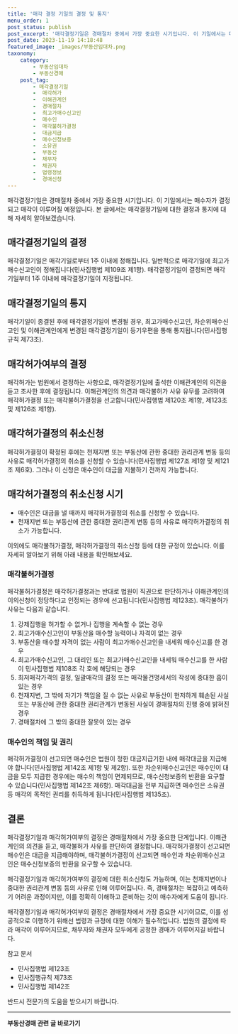 ```yaml
---
title: '매각 결정 기일의 결정 및 통지'
menu_order: 1
post_status: publish
post_excerpt: '매각결정기일은 경매절차 중에서 가장 중요한 시기입니다. 이 기일에서는 매수자가 결정되고 매각이 이루어질 예정입니다. 본 글에서는 매각결정기일에 대한 결정과 통지에 대해 자세히 알아보겠습니다.'
post_date: 2023-11-19 14:18:48
featured_image: _images/부동산임대차.png
taxonomy:
    category:
        - 부동산임대차
        - 부동산경매
    post_tag:
        - 매각결정기일
        -  매각허가
        -  이해관계인
        -  경매절차
        -  최고가매수신고인
        -  매수인
        -  매각불허가결정
        -  대금지급
        -  매수신청보증
        -  소유권
        -  부동산
        -  채무자
        -  채권자
        -  법령정보
        -  경매신청
---
```



매각결정기일은 경매절차 중에서 가장 중요한 시기입니다. 이 기일에서는 매수자가 결정되고 매각이 이루어질 예정입니다. 본 글에서는 매각결정기일에 대한 결정과 통지에 대해 자세히 알아보겠습니다.

## 매각결정기일의 결정

매각결정기일은 매각기일로부터 1주 이내에 정해집니다. 일반적으로 매각기일에 최고가매수신고인이 정해집니다(민사집행법 제109조 제1항). 매각결정기일이 결정되면 매각기일부터 1주 이내에 매각결정기일이 지정됩니다.

## 매각결정기일의 통지

매각기일이 종결된 후에 매각결정기일이 변경될 경우, 최고가매수신고인, 차순위매수신고인 및 이해관계인에게 변경된 매각결정기일이 등기우편을 통해 통지됩니다(민사집행규칙 제73조).

## 매각허가여부의 결정

매각허가는 법원에서 결정하는 사항으로, 매각결정기일에 출석한 이해관계인의 의견을 듣고 조사한 후에 결정됩니다. 이해관계인의 의견과 매각불허가 사유 유무를 고려하여 매각허가결정 또는 매각불허가결정을 선고합니다(민사집행법 제120조 제1항, 제123조 및 제126조 제1항).

## 매각허가결정의 취소신청

매각허가결정이 확정된 후에는 천재지변 또는 부동산에 관한 중대한 권리관계 변동 등의 사유로 매각허가결정의 취소를 신청할 수 있습니다(민사집행법 제127조 제1항 및 제121조 제6호). 그러나 이 신청은 매수인이 대금을 지불하기 전까지 가능합니다.

## 매각허가결정의 취소신청 시기

- 매수인은 대금을 낼 때까지 매각허가결정의 취소를 신청할 수 있습니다.
- 천재지변 또는 부동산에 관한 중대한 권리관계 변동 등의 사유로 매각허가결정의 취소가 가능합니다.

이외에도 매각불허가결정, 매각허가결정의 취소신청 등에 대한 규정이 있습니다. 이를 자세히 알아보기 위해 아래 내용을 확인해보세요.

### 매각불허가결정

매각불허가결정은 매각허가결정과는 반대로 법원이 직권으로 판단하거나 이해관계인의 이의신청이 정당하다고 인정되는 경우에 선고됩니다(민사집행법 제123조). 매각불허가 사유는 다음과 같습니다.

1. 강제집행을 허가할 수 없거나 집행을 계속할 수 없는 경우
2. 최고가매수신고인이 부동산을 매수할 능력이나 자격이 없는 경우
3. 부동산을 매수할 자격이 없는 사람이 최고가매수신고인을 내세워 매수신고를 한 경우
4. 최고가매수신고인, 그 대리인 또는 최고가매수신고인을 내세워 매수신고를 한 사람이 민사집행법 제108조 각 호에 해당되는 경우
5. 최저매각가격의 결정, 일괄매각의 결정 또는 매각물건명세서의 작성에 중대한 흠이 있는 경우
6. 천재지변, 그 밖에 자기가 책임을 질 수 없는 사유로 부동산이 현저하게 훼손된 사실 또는 부동산에 관한 중대한 권리관계가 변동된 사실이 경매절차의 진행 중에 밝혀진 경우
7. 경매절차에 그 밖의 중대한 잘못이 있는 경우

### 매수인의 책임 및 권리

매각허가결정이 선고되면 매수인은 법원이 정한 대금지급기한 내에 매각대금을 지급해야 합니다(민사집행법 제142조 제1항 및 제2항). 또한 차순위매수신고인은 매수인이 대금을 모두 지급한 경우에는 매수의 책임이 면제되므로, 매수신청보증의 반환을 요구할 수 있습니다(민사집행법 제142조 제6항). 매각대금을 전부 지급하면 매수인은 소유권 등 매각의 목적인 권리를 취득하게 됩니다(민사집행법 제135조).

## 결론

매각결정기일과 매각허가여부의 결정은 경매절차에서 가장 중요한 단계입니다. 이해관계인의 의견을 듣고, 매각불허가 사유를 판단하여 결정합니다. 매각허가결정이 선고되면 매수인은 대금을 지급해야하며, 매각불허가결정이 선고되면 매수인과 차순위매수신고인은 매수신청보증의 반환을 요구할 수 있습니다.

매각결정기일과 매각허가여부의 결정에 대한 취소신청도 가능하며, 이는 천재지변이나 중대한 권리관계 변동 등의 사유로 인해 이루어집니다. 즉, 경매절차는 복잡하고 예측하기 어려운 과정이지만, 이를 정확히 이해하고 준비하는 것이 매수자에게 도움이 됩니다.

매각결정기일과 매각허가여부의 결정은 경매절차에서 가장 중요한 시기이므로, 이를 성공적으로 이행하기 위해선 법령과 규정에 대한 이해가 필수적입니다. 법원의 결정에 따라 매각이 이루어지므로, 채무자와 채권자 모두에게 공정한 경매가 이루어지길 바랍니다.

참고 문서
- 민사집행법 제123조
- 민사집행규칙 제73조
- 민사집행법 제142조

반드시 전문가의 도움을 받으시기 바랍니다.
<!-- wp:separator -->
<hr class="wp-block-separator has-alpha-channel-opacity"/>
<!-- /wp:separator -->

<!-- wp:group {"backgroundColor":"base","layout":{"type":"constrained"}} -->
<div class="wp-block-group has-base-background-color has-background"><!-- wp:paragraph {"align":"center","fontSize":"medium"} -->
<p class="has-text-align-center has-large-font-size"><strong>부동산경매 관련 글 바로가기</strong></p>
<!-- /wp:paragraph -->


<!-- wp:latest-posts
{"categories":[{"id":22954,"count":19,"description":"","link":"https://uknowlaw.com/category/%eb%b6%80%eb%8f%99%ec%82%b0%ea%b2%bd%eb%a7%a4/","name":"부동산경매","slug":"부동산경매","taxonomy":"category","parent":0,"meta":[],"_links":{"self":[{"href":"https://uknowlaw.com/wp-json/wp/v2/categories/22954"}],"collection":[{"href":"https://uknowlaw.com/wp-json/wp/v2/categories"}],"about":[{"href":"https://uknowlaw.com/wp-json/wp/v2/taxonomies/category"}],"wp:post_type":[{"href":"https://uknowlaw.com/wp-json/wp/v2/posts?categories=22954"}],"curies":[{"name":"wp","href":"https://api.w.org/{rel}","templated":true}]}}],"postsToShow":100,"excerptLength":28,"postLayout":"grid","columns":2,"featuredImageAlign":"left","featuredImageSizeSlug":"large","fontSize":"small"} /--></div>
<!-- /wp:group -->